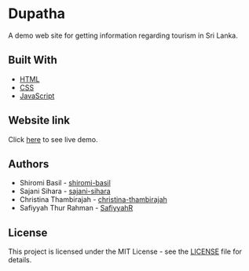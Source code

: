 # Dupatha
A demo web site for getting information regarding tourism in Sri Lanka.

## Built With
* [HTML](https://www.w3.org/html/)
* [CSS](https://www.w3.org/Style/CSS/Overview.en.html)
* [JavaScript](https://www.javascript.com/)

## Website link
Click [here](https://shiromi-basil.github.io/Dupatha/presentation/presentationPage.html) to see live demo.

## Authors
* Shiromi Basil - [shiromi-basil](https://github.com/shiromi-basil)
* Sajani Sihara - [sajani-sihara](https://github.com/sajani-sihara)
* Christina Thambirajah - [christina-thambirajah](https://github.com/christina-thambirajah)
* Safiyyah Thur Rahman - [SafiyyahR](https://github.com/SafiyyahR)

## License
This project is licensed under the MIT License - see the [LICENSE](LICENSE) file for details.
